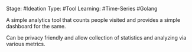 
Stage: #Ideation
Type: #Tool
Learning: #Time-Series #Golang

A simple analytics tool that counts people visited and provides a simple dashboard for the same. 

Can be privacy friendly and allow collection of statistics and analyzing via various metrics.

